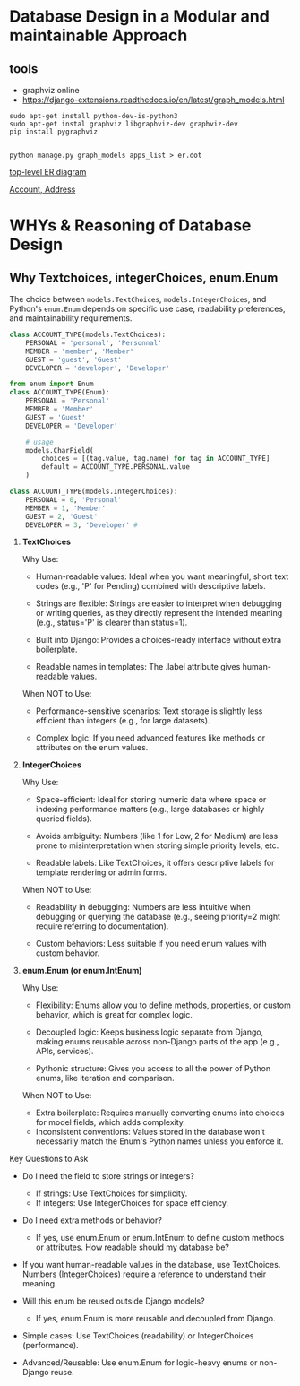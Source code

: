 # Database Design in a Modular and maintainable Approach

## tools

- graphviz online
- https://django-extensions.readthedocs.io/en/latest/graph_models.html

```shell
sudo apt-get install python-dev-is-python3
sudo apt-get instal graphviz libgraphviz-dev graphviz-dev
pip install pygraphviz


python manage.py graph_models apps_list > er.dot
```

[top-level ER diagram](./top-level-er.svg)

[Account, Address](../account/models.py)

# WHYs & Reasoning of Database Design

## Why Textchoices, integerChoices, enum.Enum

The choice between `models.TextChoices`, `models.IntegerChoices`, and Python's `enum.Enum` depends on specific use case, readability preferences, and maintainability requirements.

```python
class ACCOUNT_TYPE(models.TextChoices):
    PERSONAL = 'personal', 'Personnal'
    MEMBER = 'member', 'Member'
    GUEST = 'guest', 'Guest'
    DEVELOPER = 'developer', 'Developer'

from enum import Enum
class ACCOUNT_TYPE(Enum):
    PERSONAL = 'Personal'
    MEMBER = 'Member'
    GUEST = 'Guest'
    DEVELOPER = 'Developer'

    # usage
    models.CharField(
        choices = [(tag.value, tag.name) for tag in ACCOUNT_TYPE]
        default = ACCOUNT_TYPE.PERSONAL.value
    )

class ACCOUNT_TYPE(models.IntegerChoices):
    PERSONAL = 0, 'Personal'
    MEMBER = 1, 'Member'
    GUEST = 2, 'Guest'
    DEVELOPER = 3, 'Developer' #

```

1. **TextChoices**

   Why Use:

   - Human-readable values: Ideal when you want meaningful, short text codes (e.g., 'P' for Pending) combined with descriptive labels.

   - Strings are flexible: Strings are easier to interpret when debugging or writing queries, as they directly represent the intended meaning (e.g., status='P' is clearer than status=1).

   - Built into Django: Provides a choices-ready interface without extra boilerplate.

   - Readable names in templates: The .label attribute gives human-readable values.

   When NOT to Use:

   - Performance-sensitive scenarios: Text storage is slightly less efficient than integers (e.g., for large datasets).

   - Complex logic: If you need advanced features like methods or attributes on the enum values.

2. **IntegerChoices**

   Why Use:

   - Space-efficient: Ideal for storing numeric data where space or indexing performance matters (e.g., large databases or highly queried fields).

   - Avoids ambiguity: Numbers (like 1 for Low, 2 for Medium) are less prone to misinterpretation when storing simple priority levels, etc.

   - Readable labels: Like TextChoices, it offers descriptive labels for template rendering or admin forms.

   When NOT to Use:

   - Readability in debugging: Numbers are less intuitive when debugging or querying the database (e.g., seeing priority=2 might require referring to documentation).

   - Custom behaviors: Less suitable if you need enum values with custom behavior.

3. **enum.Enum (or enum.IntEnum)**

   Why Use:

   - Flexibility: Enums allow you to define methods, properties, or custom behavior, which is great for complex logic.

   - Decoupled logic: Keeps business logic separate from Django, making enums reusable across non-Django parts of the app (e.g., APIs, services).

   - Pythonic structure: Gives you access to all the power of Python enums, like iteration and comparison.

   When NOT to Use:

   - Extra boilerplate: Requires manually converting enums into choices for model fields, which adds complexity.
   - Inconsistent conventions: Values stored in the database won't necessarily match the Enum's Python names unless you enforce it.

Key Questions to Ask

- Do I need the field to store strings or integers?

  - If strings: Use TextChoices for simplicity.
  - If integers: Use IntegerChoices for space efficiency.

- Do I need extra methods or behavior?

  - If yes, use enum.Enum or enum.IntEnum to define custom methods or attributes.
    How readable should my database be?

- If you want human-readable values in the database, use TextChoices. Numbers (IntegerChoices) require a reference to understand their meaning.

- Will this enum be reused outside Django models?

  - If yes, enum.Enum is more reusable and decoupled from Django.

- Simple cases: Use TextChoices (readability) or IntegerChoices (performance).

- Advanced/Reusable: Use enum.Enum for logic-heavy enums or non-Django reuse.
